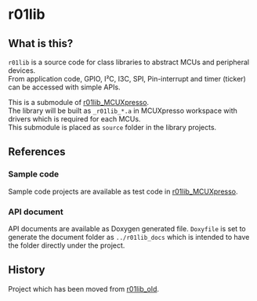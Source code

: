 # r01lib

## What is this?

`r01lib` is a source code for class libraries to abstract MCUs and peripheral devices.  
From application code, GPIO, I²C, I3C, SPI, Pin-interrupt and timer (ticker) can be accessed with simple APIs.  

This is a submodule of [r01lib_MCUXpresso](https://github.com/teddokano/r01lib_MCUXpresso).  
The library will be built as `_r01lib_*.a` in MCUXpresso workspace with drivers which is required for each MCUs.  
This submodule is placed as `source` folder in the library projects.  

## References

### Sample code
Sample code projects are available as test code in [r01lib_MCUXpresso](https://github.com/teddokano/r01lib_MCUXpresso).  

### API document
API documents are available as Doxygen generated file. `Doxyfile` is set to generate the document folder as `../r01lib_docs` 
which is intended to have the folder directly under the project.  

## History

Project which has been moved from [r01lib_old](https://github.com/teddokano/r01lib_old).  


